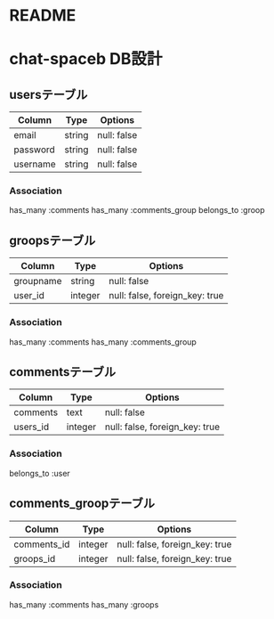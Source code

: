 # README
# chat-spaceb DB設計

## usersテーブル
|Column|Type|Options|
|------|----|-------|
|email|string|null: false|
|password|string|null: false|
|username|string|null: false|
### Association
 has_many :comments
 has_many :comments_group
 belongs_to :groop

## groopsテーブル
|Column|Type|Options|
|------|----|-------|
|groupname|string|null: false|
|user_id|integer|null: false, foreign_key: true|
### Association
 has_many :comments
 has_many :comments_group

## commentsテーブル
|Column|Type|Options|
|------|----|-------|
|comments|text|null: false|
|users_id|integer|null: false, foreign_key: true|
### Association
 belongs_to :user

## comments_groopテーブル
|Column|Type|Options|
|------|----|-------|
|comments_id|integer|null: false, foreign_key: true|
|groops_id|integer|null: false, foreign_key: true|
### Association
 has_many :comments
 has_many :groops